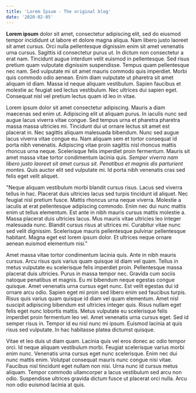 ```yaml
---
title: 'Lorem Ipsum - The original blog'
date: '2020-02-05'
---
```


**Lorem ipsum** dolor sit amet, consectetur adipiscing elit, sed do eiusmod tempor incididunt ut labore et dolore magna aliqua. Nam libero justo laoreet sit amet cursus. Orci nulla pellentesque dignissim enim sit amet venenatis urna cursus. Sagittis id consectetur purus ut. In dictum non consectetur a erat nam. Tincidunt augue interdum velit euismod in pellentesque. Sed risus pretium quam vulputate dignissim suspendisse. Tempus quam pellentesque nec nam. Sed vulputate mi sit amet mauris commodo quis imperdiet. Morbi quis commodo odio aenean. Enim diam vulputate ut pharetra sit amet aliquam id diam. Massa id neque aliquam vestibulum. Sapien faucibus et molestie ac feugiat sed lectus vestibulum. Nec ultrices dui sapien eget. Consequat nisl vel pretium lectus quam id leo in vitae.

Lorem ipsum dolor sit amet consectetur adipiscing. Mauris a diam maecenas sed enim ut. Adipiscing elit ut aliquam purus. In iaculis nunc sed augue lacus viverra vitae congue. Sed tempus urna et pharetra pharetra massa massa ultricies mi. Tincidunt dui ut ornare lectus sit amet est placerat in. Nec sagittis aliquam malesuada bibendum. Nunc sed augue lacus viverra vitae congue eu. Nam aliquam sem et tortor consequat id porta nibh venenatis. Adipiscing vitae proin sagittis nisl rhoncus mattis rhoncus urna neque. Scelerisque felis imperdiet proin fermentum. Mauris sit amet massa vitae tortor condimentum lacinia quis. *Semper viverra nam libero justo laoreet sit amet cursus sit. Penatibus et magnis dis parturient montes.* Quis auctor elit sed vulputate mi. Id porta nibh venenatis cras sed felis eget velit aliquet.

"Neque aliquam vestibulum morbi blandit cursus risus. Lacus sed viverra tellus in hac. Placerat duis ultricies lacus sed turpis tincidunt id aliquet. Nec feugiat nisl pretium fusce. Mattis rhoncus urna neque viverra. Molestie a iaculis at erat pellentesque adipiscing commodo. Enim nec dui nunc mattis enim ut tellus elementum. Est ante in nibh mauris cursus mattis molestie a. Massa placerat duis ultricies lacus. Mus mauris vitae ultricies leo integer malesuada nunc. Blandit cursus risus at ultrices mi. Curabitur vitae nunc sed velit dignissim. Scelerisque mauris pellentesque pulvinar pellentesque habitant. Magna eget est lorem ipsum dolor. Et ultrices neque ornare aenean euismod elementum nisi."

Amet massa vitae tortor condimentum lacinia quis. Ante in nibh mauris cursus. Arcu risus quis varius quam quisque id diam vel quam. Tellus in metus vulputate eu scelerisque felis imperdiet proin. Pellentesque massa placerat duis ultricies. Purus in massa tempor nec. Gravida cum sociis natoque penatibus et magnis. Eu mi bibendum neque egestas congue quisque. Amet venenatis urna cursus eget nunc. Est velit egestas dui id ornare arcu odio. Sapien eget mi proin sed libero enim sed faucibus turpis. Risus quis varius quam quisque id diam vel quam elementum. Amet nisl suscipit adipiscing bibendum est ultricies integer quis. Risus nullam eget felis eget nunc lobortis mattis. Metus vulputate eu scelerisque felis imperdiet proin fermentum leo vel. Amet venenatis urna cursus eget. Sed id semper risus in. Tempor id eu nisl nunc mi ipsum. Euismod lacinia at quis risus sed vulputate. In hac habitasse platea dictumst quisque.

Vitae et leo duis ut diam quam. Lacinia quis vel eros donec ac odio tempor orci. Id neque aliquam vestibulum morbi. Feugiat scelerisque varius morbi enim nunc. Venenatis urna cursus eget nunc scelerisque. Enim nec dui nunc mattis enim. Volutpat consequat mauris nunc congue nisi vitae. Faucibus nisl tincidunt eget nullam non nisi. Urna nunc id cursus metus aliquam. Tempor commodo ullamcorper a lacus vestibulum sed arcu non odio. Suspendisse ultrices gravida dictum fusce ut placerat orci nulla. Arcu non odio euismod lacinia at quis.